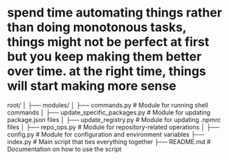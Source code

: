 # spend time automating things rather than doing monotonous tasks, things might not be perfect at first but you keep making them better over time. at the right time, things will start making more sense

root/
│
├── modules/
│   ├── commands.py         # Module for running shell commands
│   ├── update_specific_packages.py     # Module for updating package.json files
│   ├── update_registry.py            # Module for updating .npmrc files
│   ├── repo_ops.py  # Module for repository-related operations
│   ├── config.py           # Module for configuration and environment variables
├── index.py                 # Main script that ties everything together
├── README.md               # Documentation on how to use the script
